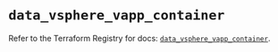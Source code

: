 # `data_vsphere_vapp_container`

Refer to the Terraform Registry for docs: [`data_vsphere_vapp_container`](https://registry.terraform.io/providers/vmware/vsphere/2.15.0/docs/data-sources/vapp_container).
